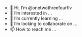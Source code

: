 - 👋 Hi, I’m @onetwothreefourfiv
- 👀 I’m interested in ...
- 🌱 I’m currently learning ...
- 💞️ I’m looking to collaborate on ...
- 📫 How to reach me ...

<!---
onetwothreefourfiv/onetwothreefourfiv is a ✨ special ✨ repository because its `README.md` (this file) appears on your GitHub profile.
You can click the Preview link to take a look at your changes.
--->
